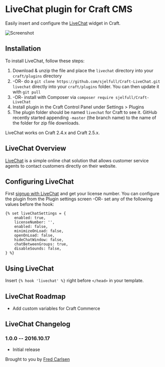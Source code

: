 # LiveChat plugin for Craft CMS

Easily insert and configure the [LiveChat](http://www.livechatinc.com/?a=PV5ClSpB3Ly&utm_source=PP&utm_medium=link&utm_campaign=default_link) widget in Craft.

![Screenshot](resources/screenshots/plugin_logo.png)

## Installation

To install LiveChat, follow these steps:

1. Download & unzip the file and place the `livechat` directory into your `craft/plugins` directory
2.  -OR- do a `git clone https://github.com/sjelfull/Craft-LiveChat.git livechat` directly into your `craft/plugins` folder.  You can then update it with `git pull`
3.  -OR- install with Composer via `composer require sjelfull/Craft-LiveChat`
4. Install plugin in the Craft Control Panel under Settings > Plugins
5. The plugin folder should be named `livechat` for Craft to see it.  GitHub recently started appending `-master` (the branch name) to the name of the folder for zip file downloads.

LiveChat works on Craft 2.4.x and Craft 2.5.x.

## LiveChat Overview

[LiveChat](http://www.livechatinc.com/?a=PV5ClSpB3Ly&utm_source=PP&utm_medium=link&utm_campaign=default_link) is a simple online chat solution that allows customer service agents to contact customers directly on their website.

## Configuring LiveChat

First [signup with LiveChat](http://www.livechatinc.com/?a=PV5ClSpB3Ly&utm_source=PP&utm_medium=link&utm_campaign=default_link) and get your license number.
You can configure the plugin from the Plugin settings screen -OR- set any of the following values before the hook:
```twig
{% set liveChatSettings = {
    enabled: true,
    licenseNumber: '',
    enabled: false,
    minimizeOnLoad: false,
    openOnLoad: false,
    hideChatWindow: false,
    chatBetweenGroups: true,
    disableSounds: false,
} %}
```

## Using LiveChat

Insert `{% hook 'livechat' %}` right before `</head>` in your template.

## LiveChat Roadmap

* Add custom variables for Craft Commerce

## LiveChat Changelog

### 1.0.0 -- 2016.10.17

* Initial release

Brought to you by [Fred Carlsen](http://sjelfull.no)
